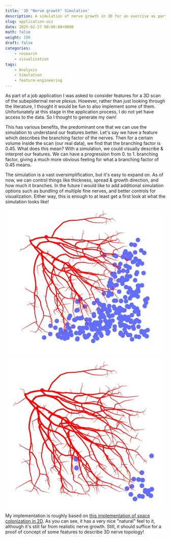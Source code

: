 ```yaml
---
title: '3D "Nerve growth" Simulation'
description: A simulation of nerve growth in 3D for an exercise as part of a job application
slug: application-usz
date: 2025-02-27 00:00:00+0000
math: false
weight: 100
draft: false
categories:
    - research
    - visualization
tags:
    - Analysis
    - Simulation
    - feature-engineering
---
```


As part of a job application I was asked to consider features for a 3D scan of the subepidermal nerve plexus. However, rather than just looking through the literature, I thought it would be fun to also implement some of them. Unfortunately at this stage in the application process, I do not yet have access to the data. So I thought to generate my own!

This has various benefits, the predominant one that we can use the simulation to understand our features better. Let's say we have a feature which describes the branching factor of the nerves. Then for a certain volume inside the scan (our real data), we find that the branching factor is 0.45. What does this mean? With a simulation, we could visually describe & interpret our features. We can have a progression from 0. to 1. branching factor, giving a much more obvious feeling for what a branching factor of 0.45 means.

The simulation is a vast oversimplification, but it's easy to expand on. As of now, we can control things like thickness, spread & growth direction, and how much it branches. In the future I would like to add additional simulation options such as bundling of multiple fine nerves, and better controls for visualization. Either way, this is enough to at least get a first look at what the simulation looks like!

![Nerves grow towards the blue dots. Note that this is actually in 3D!](nerves1.jpg)

![Results of a completed simulation. Some dots are not reachable.](nerves2.jpg)

My implementation is roughly based on [this implementation of space colonization in 2D](https://github.com/jasonwebb/2d-space-colonization-experiments). As you can see, it has a very nice "natural" feel to it, although it's still far from realistic nerve growth. Still, it should suffice for a proof of concept of some features to describe 3D nerve topology!